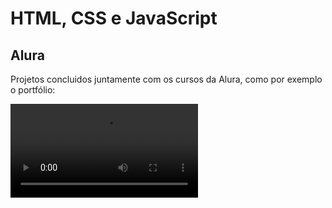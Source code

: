 # HTML, CSS e JavaScript
 <h2>Alura</h2>
 <p>Projetos concluidos juntamente com os cursos da Alura, como por exemplo o portfólio:</p>
 <video src="./Alura/Portfolio/images/Demo.MP4" type="mp4">
